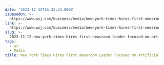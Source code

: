 ```yaml
---
date: '2023-12-12T16:32:23.000Z'
isBasedOn: >-
  https://www.wsj.com/business/media/new-york-times-hires-first-newsroom-leader-focused-on-artificial-intelligence-facc83f1?st=d8af2p2voaf8983
link: >-
  https://www.wsj.com/business/media/new-york-times-hires-first-newsroom-leader-focused-on-artificial-intelligence-facc83f1?st=d8af2p2voaf8983
slug: >-
  2023-12-12-new-york-times-hires-first-newsroom-leader-focused-on-artificial-intelligen
tags:
  - ai
  - Media
title: New York Times Hires First Newsroom Leader Focused on Artificial Intelligen
---
```


